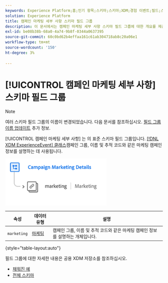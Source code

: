 ```yaml
---
keywords: Experience Platform;홈;인기 항목;스키마;스키마;XDM;경험 이벤트;필드;스키마;스키마 디자인;필드 그룹;필드 그룹;
solution: Experience Platform
title: 캠페인 마케팅 세부 사항 스키마 필드 그룹
description: 이 문서에서는 캠페인 마케팅 세부 사항 스키마 필드 그룹에 대한 개요를 제공합니다.
exl-id: be08b38b-68a0-4a74-9b8f-0344a0637395
source-git-commit: 60c0bd62b4effaa161c61ab304718ab8c20a06e1
workflow-type: tm+mt
source-wordcount: '150'
ht-degree: 3%

---
```


# [!UICONTROL 캠페인 마케팅 세부 사항] 스키마 필드 그룹

>[!NOTE]
>
>여러 스키마 필드 그룹의 이름이 변경되었습니다. 다음 문서를 참조하십시오. [필드 그룹 이름 업데이트](../name-updates.md) 추가 정보.

[!UICONTROL 캠페인 마케팅 세부 사항] 는 의 표준 스키마 필드 그룹입니다. [[!DNL XDM ExperienceEvent] 클래스](../../classes/experienceevent.md)캠페인 그룹, 이름 및 추적 코드와 같은 마케팅 캠페인 정보를 설명하는 데 사용됩니다.

![](../../images/field-groups/campaign-marketing-details.png)

| 속성 | 데이터 유형 | 설명 |
| --- | --- | --- |
| `marketing` | [마케팅](../../data-types/marketing.md) | 캠페인 그룹, 이름 및 추적 코드와 같은 마케팅 캠페인 정보를 설명하는 개체입니다. |

{style=&quot;table-layout:auto&quot;}

필드 그룹에 대한 자세한 내용은 공용 XDM 저장소를 참조하십시오.

* [채워진 예](https://github.com/adobe/xdm/blob/master/components/fieldgroups/experience-event/experienceevent-marketing.example.1.json)
* [전체 스키마](https://github.com/adobe/xdm/blob/master/components/fieldgroups/experience-event/experienceevent-marketing.schema.json)
